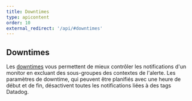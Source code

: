 ```yaml
---
title: Downtimes
type: apicontent
order: 10
external_redirect: '/api/#downtimes'
---
```

## Downtimes
Les [downtimes][1] vous permettent de mieux contrôler les notifications d'un monitor en excluant des sous-groupes des contextes de l'alerte. Les paramètres de downtime, qui peuvent être planifiés avec une heure de début et de fin, désactivent toutes les notifications liées à des tags Datadog.

[1]: /fr/monitors/downtimes